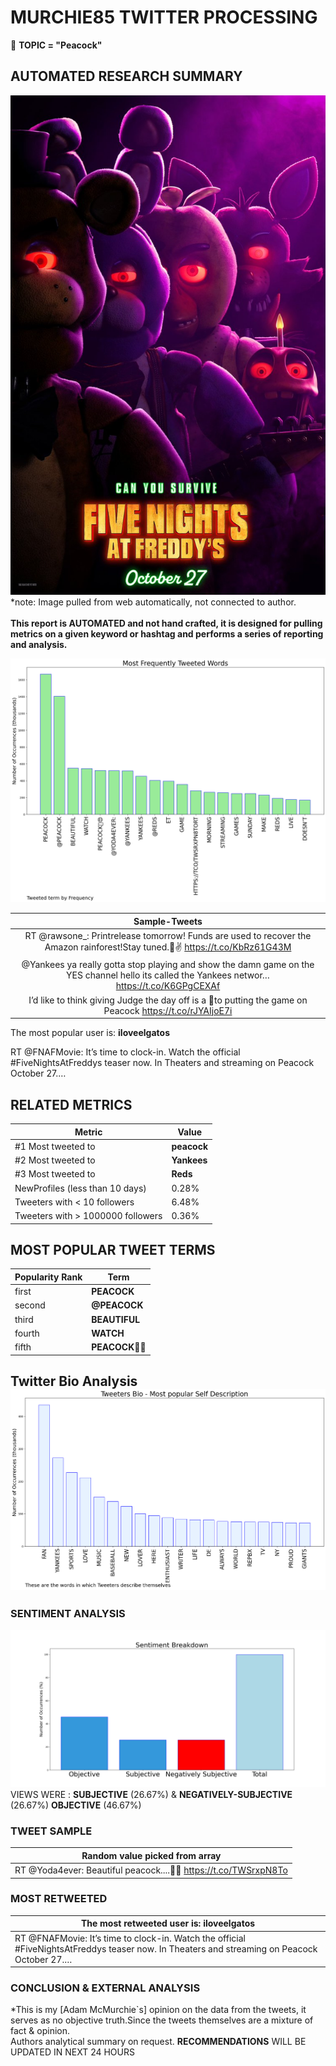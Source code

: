 # MURCHIE85 TWITTER PROCESSING 
&#x1F34E; **TOPIC = "Peacock"**

## AUTOMATED RESEARCH SUMMARY

![image](assets/2023-05-21hashtagImage.png)*note: Image pulled from web automatically, not connected to author.
<br></br>
<b> This report is AUTOMATED and not hand crafted, it is designed for pulling metrics on a given keyword or hashtag and performs a series of reporting and analysis.</b>



![image](assets/2023-05-21TWEETS.png)



|                **Sample-Tweets**        |
| :-------------: |
| RT @rawsone_: Printrelease tomorrow! Funds are used to recover the Amazon rainforest!Stay tuned.🧡✌️ https://t.co/KbRz61G43M |
| @Yankees ya really gotta stop playing and show the damn game on the YES channel hello its called the Yankees networ… https://t.co/K6GPgCEXAf |
| I’d like to think giving Judge the day off is a 🖕to putting the game on Peacock https://t.co/rJYAIjoE7i |

The most popular user is: **iloveelgatos**
<div class="alert alert-block alert-danger"> RT @FNAFMovie: It’s time to clock-in. Watch the official #FiveNightsAtFreddys teaser now. In Theaters and streaming on Peacock October 27.…</div>

## RELATED METRICS<br>
| Metric | Value |
| ------------- | ------------- |
| #1 Most tweeted to  | **peacock** |
| #2 Most tweeted to  | **Yankees** |
| #3 Most tweeted to  | **Reds** |
| NewProfiles (less than 10 days) | 0.28%  |
| Tweeters with < 10 followers  | 6.48%|
| Tweeters with > 1000000 followers  | 0.36%  |



## MOST POPULAR TWEET TERMS 


| Popularity Rank  | Term |
| ------------- | ------------- |
| first  | **PEACOCK**  |
| second  | **@PEACOCK**  |
| third  | **BEAUTIFUL** |
| fourth  | **WATCH**  |
| fifth  | **PEACOCK🦚😍**  |


## Twitter Bio Analysis![image](assets/2023-05-21BIO.png)
### SENTIMENT ANALYSIS
![image](assets/2023-05-21sentiment.png)
VIEWS WERE : **SUBJECTIVE**  (26.67%) & **NEGATIVELY-SUBJECTIVE** (26.67%) **OBJECTIVE** (46.67%)

### TWEET SAMPLE 
| Random value picked from array |
| ------------- |
|RT @Yoda4ever: Beautiful peacock....🦚😍 https://t.co/TWSrxpN8To |

### MOST RETWEETED 

| The most retweeted user is: **iloveelgatos**  |
| ------------- |
| RT @FNAFMovie: It’s time to clock-in. Watch the official #FiveNightsAtFreddys teaser now. In Theaters and streaming on Peacock October 27.… |

### CONCLUSION & EXTERNAL ANALYSIS

*This is my [Adam McMurchie`s] opinion on the data from the tweets, it serves as no objective truth.Since the tweets themselves are a mixture of fact & opinion.<br>
Authors analytical summary on request.
**RECOMMENDATIONS** WILL BE UPDATED IN NEXT  24 HOURS <br>